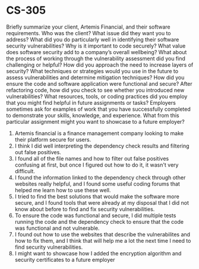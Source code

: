 # CS-305
Briefly summarize your client, Artemis Financial, and their software requirements. Who was the client? What issue did they want you to address?
What did you do particularly well in identifying their software security vulnerabilities? Why is it important to code securely? What value does software security add to a company’s overall wellbeing?
What about the process of working through the vulnerability assessment did you find challenging or helpful?
How did you approach the need to increase layers of security? What techniques or strategies would you use in the future to assess vulnerabilities and determine mitigation techniques?
How did you ensure the code and software application were functional and secure? After refactoring code, how did you check to see whether you introduced new vulnerabilities?
What resources, tools, or coding practices did you employ that you might find helpful in future assignments or tasks?
Employers sometimes ask for examples of work that you have successfully completed to demonstrate your skills, knowledge, and experience. What from this particular assignment might you want to showcase to a future employer?

1. Artemis financial is a finance management company looking to make their platform secure for users. 
2. I think I did well interpreting the dependency check results and filtering out false positives.
3. I found all of the file names and how to filter out false positives confusing at first, but once I figured out how to do it, it wasn't very difficult.
4. I found the information linked to the dependency check through other websites really helpful, and I found some useful coding forums that helped me learn how to use these well. 
5. I tried to find the best solutions that would make the software more secure, and I found tools that were already at my disposal that I did not know about before to find and fix security vulnerabilities.
6. To ensure the code was functional and secure, I did multiple tests running the code and the dependency check to ensure that the code was functional and not vulnerable. 
7. I found out how to use the websites that describe the vulnerabilites and how to fix them, and I think that will help me a lot the next time I need to find security vulnerabilities.
8. I might want to showcase how I added the encryption algorithm and security certificates to a future employer

